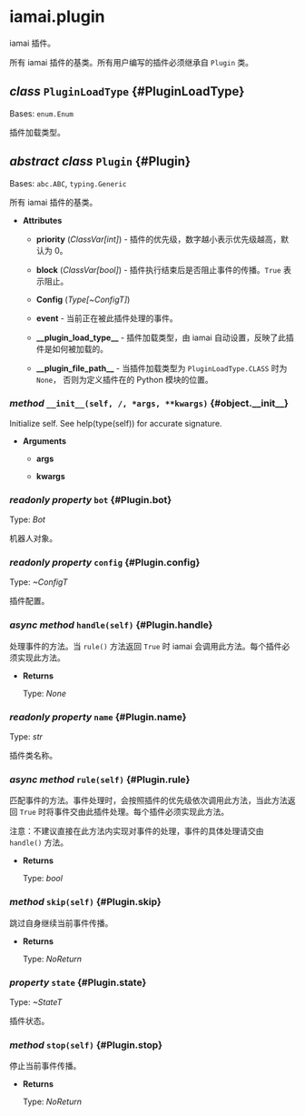 # iamai.plugin

iamai 插件。

所有 iamai 插件的基类。所有用户编写的插件必须继承自 `Plugin` 类。

## _class_ `PluginLoadType` {#PluginLoadType}

Bases: `enum.Enum`

插件加载类型。

## _abstract class_ `Plugin` {#Plugin}

Bases: `abc.ABC`, `typing.Generic`

所有 iamai 插件的基类。

- **Attributes**

  - **priority** (_ClassVar\[int\]_) - 插件的优先级，数字越小表示优先级越高，默认为 0。

  - **block** (_ClassVar\[bool\]_) - 插件执行结束后是否阻止事件的传播。`True` 表示阻止。

  - **Config** (_Type\[~ConfigT\]_)

  - **event** - 当前正在被此插件处理的事件。

  - **\_\_plugin\_load\_type\_\_** - 插件加载类型，由 iamai 自动设置，反映了此插件是如何被加载的。

  - **\_\_plugin\_file\_path\_\_** - 当插件加载类型为 `PluginLoadType.CLASS` 时为 `None`，
  否则为定义插件在的 Python 模块的位置。

### _method_ `__init__(self, /, *args, **kwargs)` {#object.\_\_init\_\_}

Initialize self.  See help(type(self)) for accurate signature.

- **Arguments**

  - **args**

  - **kwargs**

### _readonly property_ `bot` {#Plugin.bot}

Type: _Bot_

机器人对象。

### _readonly property_ `config` {#Plugin.config}

Type: _~ConfigT_

插件配置。

### _async method_ `handle(self)` {#Plugin.handle}

处理事件的方法。当 `rule()` 方法返回 `True` 时 iamai 会调用此方法。每个插件必须实现此方法。

- **Returns**

  Type: _None_

### _readonly property_ `name` {#Plugin.name}

Type: _str_

插件类名称。

### _async method_ `rule(self)` {#Plugin.rule}

匹配事件的方法。事件处理时，会按照插件的优先级依次调用此方法，当此方法返回 `True` 时将事件交由此插件处理。每个插件必须实现此方法。

注意：不建议直接在此方法内实现对事件的处理，事件的具体处理请交由 `handle()` 方法。

- **Returns**

  Type: _bool_

### _method_ `skip(self)` {#Plugin.skip}

跳过自身继续当前事件传播。

- **Returns**

  Type: _NoReturn_

### _property_ `state` {#Plugin.state}

Type: _~StateT_

插件状态。

### _method_ `stop(self)` {#Plugin.stop}

停止当前事件传播。

- **Returns**

  Type: _NoReturn_
